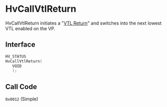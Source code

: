 # HvCallVtlReturn

HvCallVtlReturn initiates a "[VTL Return](../vsm.md#VTL-Return)" and switches into the next lowest VTL enabled on the VP.

## Interface

 ```c
HV_STATUS
HvCallVtlReturn(
    VOID
    );
 ```

## Call Code

`0x0012` (Simple)